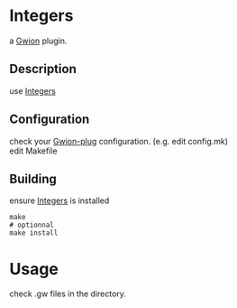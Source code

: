 # Integers
  a [Gwion](https://github.com/Gwion/Gwion) plugin.  
## Description
use [Integers](https://github.com/.../Integers)
## Configuration
check your [Gwion-plug](https://github.com/Gwion/Gwion-plug) configuration. (e.g. edit config.mk)  
edit Makefile
## Building
ensure [Integers](https://github.com/.../Integers) is installed
```
make
# optionnal
make install
```
# Usage
check .gw files in the directory.
